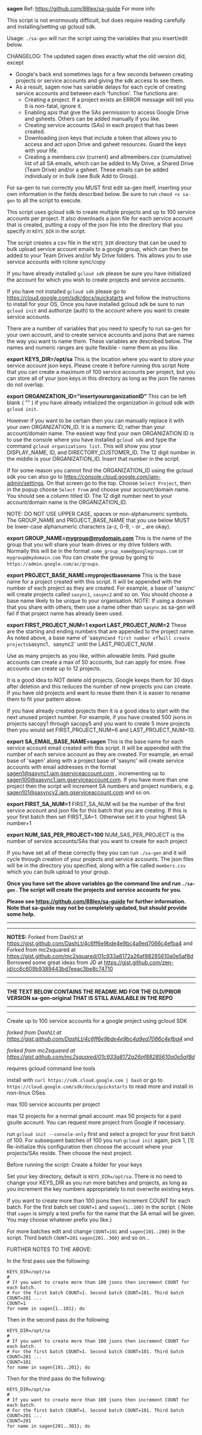 **sagen**
Ref: https://github.com/88lex/sa-guide For more info

This script is not enormously difficult, but does require reading carefully and installing/setting up gcloud sdk.

Usage:  `./sa-gen` will run the script using the variables that you insert/edit below.

CHANGELOG: The updated sagen does exactly what the old version did, except
  - Google's back end sometimes lags for a few seconds between creating projects or service accounts and giving the sdk access to see them.
  - As a result, sagen now has variable delays for each cycle of creating service accounts and between each 'function'. The functions are:
    - Creating a project. If a project exists an ERROR message will tell you. It is non-fatal, ignore it.
    - Enabling apis that give the SAs permission to access Google Drive and gsheets. Others can be added manually if you like.
    - Creating service accounts (SAs) in each project that has been created.
    - Downloading json keys that include a token that allows you to access and act upon Drive and gsheet resources. Guard the keys with your life.
    - Creating a members.csv (current) and allmembers.csv (cumulative) list of all SA emails, which can be added to My Drive, a Shared Drive (Team Drive) and/or a gsheet. These emails can be added individualy or in bulk (see Bulk Add to Group).

For sa-gen to run correctly you MUST first edit sa-gen itself, inserting your own information in the fields described below.
Be sure to run `chmod +x sa-gen` to all the script to execute.


This script uses gcloud sdk to create multiple projects and up to 100 service accounts per project.
It also downloads a json file for each service account that is created, putting a copy of the json file into the
directory that you specify in `KEYS_DIR` in the script.

The script creates a csv file in the `KEYS_DIR` directory that can be used to bulk upload service account emails to a google group,
which can then be added to your Team Drives and/or My Drive folders. This allows you to use service accounts with rclone sync/copy

If you have already installed `gcloud sdk` please be sure you have initialized the account for which you wish to create projects and service accounts.

If you have not installed `gcloud sdk` please go to https://cloud.google.com/sdk/docs/quickstarts and follow the instructions to install for your OS,
Once you have installed gcloud sdk be sure to run `gcloud init` and authorize (auth) to the account where you want to create service accounts.

There are a number of variables that you need to specify to run sa-gen for your own account, and to create service accounts and jsons
that are names the way you want to name them. These variables are described below. The names and numeric ranges are quite flexible -
name them as you like.

**export KEYS_DIR=/opt/sa**
This is the location where you want to store your service account json keys. Please create it before running this script
Note that you can create a maximum of 100 service accounts per project, but you can store all of your json keys in this
directory as long as the json file names do not overlap.

**export ORGANIZATION_ID="insertyourorganizationID"**
This can be left blank ( "" ) if you have already initialized the organization in gcloud sdk with `gcloud init`.

However if you want to be certain then you can manually replace it with your own ORGANIZATION_ID. It is a numeric ID, rather than your account/domain name.
The easiest way find your own ORGANIZATION ID is to use the console where you have installed `gcloud sdk` and type the command `gcloud organizations list`.
This will show you your DISPLAY_NAME, ID, and DIRECTORY_CUSTOMER_ID. The 12 digit number in the middle is your ORGANIZATION_ID. Insert that
number in the script.

If for some reason you cannot find the ORGANIZATION_ID using the gcloud sdk you can also go to https://console.cloud.google.com/iam-admin/settings.
On that screen go to the top. Choose `Select Project`, then in the popup choose `Select From` and choose your account/domain name. You should see
a column titled ID. The 12 digit number next to your account/domain name is the ORGANIZATION_ID.

NOTE: DO NOT USE UPPER CASE, spaces or non-alphanumeric symbols. The GROUP_NAME and PROJECT_BASE_NAME that you use below MUST be lower-case alphanumeric characters (a-z, 0-9, - or _ are okay).

**export GROUP_NAME=mygroup@mydomain.com**
This is the name of the group that you will share your team drives or my drive folders with.
Normally this will be in the format `some_group_name@googlegroups.com` or `mygroup@mydomain.com`
You can create the group by going to `https://admin.google.com/ac/groups`.

**export PROJECT_BASE_NAME=myprojectbasename**
This is the base name for a project created with this script. It will be appended with the number of each project
as they are created. For example, a base of 'sasync' will create projects called `sasync1`, `sasync2` and so on.
You should choose a base name likely to be unique to your organisation.
NOTE: If using a domain that you share with others, then use a name other than `sasync` as sa-gen will fail if that project name has already been used.

**export FIRST_PROJECT_NUM=1**
**export LAST_PROJECT_NUM=2**
These are the starting and ending numbers that are appended to the project name. As noted above, a base name of 'sasync` and first number of `1` will
create projects `sasync1`, `sasync2` until the LAST_PROJECT_NUM .

Use as many projects as you like, within allowable limits. Paid gsuite accounts can create a max of 50 accounts, but can apply for more.
Free accounts can create up to 12 projects.

It is a good idea to NOT delete old projects. Google keeps them for 30 days after deletion and this reduces the number of new projects you can create.
If you have old projects and want to reuse them then it is easier to rename them to fit your pattern above.

If you have already created projects then it is a good idea to start with the next unused project number. For example, if you have
created 500 jsons in projects sacopy1 through sacopy5 and you want to create 5 more projects then you would set FIRST_PROJECT_NUM=6 and
LAST_PROJECT_NUM=10.

**export SA_EMAIL_BASE_NAME=sagen**
This is the base name for each service account email created with this script. It will be appended with the number of each service account
as they are created. For example, an email base of 'sagen' along with a project base of 'sasync' will create service accounts with email addresses
in the format sagen1@sasync1.iam.gserviceaccount.com , incrementing up to sagen100@sasync1.iam.gserviceaccount.com. If you have more
than one project then the script will increment SA numbers and project numbers, e.g. sagen101@sasyncy2.iam.gserviceaccount.com and so on.

**export FIRST_SA_NUM=1**
FIRST_SA_NUM will be the number of the first service account and json file for this batch that you are creating.
If this is your first batch then set FIRST_SA=1. Otherwise set it to your highest SA number+1

**export NUM_SAS_PER_PROJECT=100**
NUM_SAS_PER_PROJECT is the number of service accounts/SAs that you want to create for each project

If you have set all of these correctly they you can run `./sa-gen` and it will cycle through creation of your projects and service accounts.
The json files will be in the directory you specified, along with a file called `members.csv` which you can bulk upload to your group.

**Once you have set the above variables go the command line and run `./sa-gen` . The script will create the projects and service accounts for you.**




**Please see https://github.com/88lex/sa-guide for further information. Note that sa-guide may not be completely updated, but should provide some help.**



*****************
*****************

**NOTES:**
Forked from DashLt at https://gist.github.com/DashLt/4c6ff6e9bde4e9bc4a9ed7066c4efba4 and
Forked from mc2squared at https://gist.github.com/mc2squared/01c933a8172a26af88285610a0e5af8d
Borrowed some great ideas from JD at https://gist.github.com/zen-jd/cc6c609b9389443bd7eeac3be8c74710




*************************
*************************

**THE TEXT BELOW CONTAINS THE README.MD FOR THE OLD/PRIOR VERSION sa-gen-original THAT IS STILL AVAILABLE IN THE REPO**

*************************
*************************

Create up to 100 service accounts for a google project using gcloud SDK

_forked from DashLt at https://gist.github.com/DashLt/4c6ff6e9bde4e9bc4a9ed7066c4efba4_ and

_forked from mc2squared at https://gist.github.com/mc2squared/01c933a8172a26af88285610a0e5af8d_


requires gcloud command line tools

install with ```curl https://sdk.cloud.google.com | bash```
or go to ```https://cloud.google.com/sdk/docs/quickstarts``` to read more and install in non-linux OSes.

max 100 service accounts per project

max 12 projects for a normal gmail account.
max 50 projects for a paid gsuite account. You can request more project from Google if necessary.

run `gcloud init --console-only` first and select a project for your first batch of 100.
For subsequent batches of 100 you run `gcloud init` again, pick 1, [1] Re-initialize this configuration
then choose the account where your projects/SAs reside. Then choose the next project.

Before running the script:
Create a folder for your keys

Set your key directory, default is `KEYS_DIR=/opt/sa`. There is no need to change your KEYS_DIR as you
run more batches and projects, as long as you increment the key numbers appropriately to not overwrite existing keys.

If you want to create more than 100 jsons then increment COUNT for each batch.
For the first batch set `COUNT=1` and `sagen{1..100}` in the script.
( Note that `sagen` is simply a text prefix for the name that the SA email will be given. You may choose whatever prefix you like.)

For more batches edit and change `COUNT=101` and `sagen{101..200}` in the script. Third batch `COUNT=201` `sagen{201..300}` and so on...

FURTHER NOTES TO THE ABOVE:

In the first pass use the following:

```
KEYS_DIR=/opt/sa
#
# If you want to create more than 100 jsons then increment COUNT for each batch.
# For the first batch COUNT=1. Second batch COUNT=101. Third batch COUNT=201 ...
COUNT=1
for name in sagen{1..101}; do
```

Then in the second pass do the following

```
KEYS_DIR=/opt/sa
#
# If you want to create more than 100 jsons then increment COUNT for each batch.
# For the first batch COUNT=1. Second batch COUNT=101. Third batch COUNT=201 ...
COUNT=101
for name in sagen{101..201}; do
```

Then for the third pass do the following:

```
KEYS_DIR=/opt/sa
#
# If you want to create more than 100 jsons then increment COUNT for each batch.
# For the first batch COUNT=1. Second batch COUNT=101. Third batch COUNT=201 ...
COUNT=201
for name in sagen{201..301}; do
```
